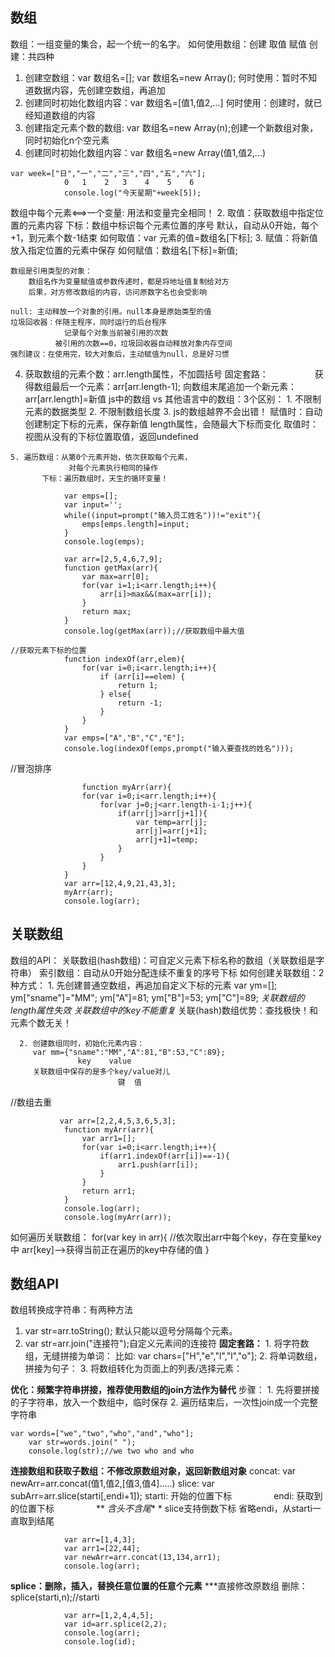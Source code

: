## 数组 ##
数组：一组变量的集合，起一个统一的名字。
如何使用数组：创建   取值    赋值
创建：共四种

 1.  创建空数组：var 数组名=[]; var 数组名=new Array();
	   何时使用：暂时不知道数据内容，先创建空数组，再追加
 2. 创建同时初始化数组内容：var 数组名=[值1,值2,...]
           何时使用：创建时，就已经知道数组的内容  
 3. 创建指定元素个数的数组: var 数组名=new Array(n);创建一个新数组对象，同时初始化n个空元素
 4. 创建同时初始化数组内容：var 数组名=new Array(值1,值2,...)

```
var week=["日","一","二","三","四","五","六"];
            0   1    2   3    4    5    6
			console.log("今天星期"+week[5]);
```
数组中每个元素<==>一个变量: 用法和变量完全相同！
    2. 取值：获取数组中指定位置的元素内容
       下标：数组中标识每个元素位置的序号
           默认，自动从0开始，每个+1，到元素个数-1结束
       如何取值：var 元素的值=数组名[下标];
    3. 赋值：将新值放入指定位置的元素中保存
       如何赋值：数组名[下标]=新值;

    数组是引用类型的对象：
        数组名作为变量赋值或参数传递时，都是将地址值复制给对方
        后果，对方修改数组的内容，访问原数字名也会受影响

    null: 主动释放一个对象的引用。null本身是原始类型的值
    垃圾回收器：伴随主程序，同时运行的后台程序
                记录每个对象当前被引用的次数
              被引用的次数==0，垃圾回收器自动释放对象内存空间
    强烈建议：在使用完，较大对象后，主动赋值为null，总是好习惯
   
   4. 获取数组的元素个数：arr.length属性，不加圆括号
      固定套路：
　　　　　获得数组最后一个元素：arr[arr.length-1];
          向数组末尾追加一个新元素：arr[arr.length]=新值
        js中的数组 vs 其他语言中的数组：3个区别：
          1. 不限制元素的数据类型
          2. 不限制数组长度
          3. js的数组越界不会出错！
               赋值时：自动创建制定下标的元素，保存新值
                       length属性，会随最大下标而变化
               取值时：视图从没有的下标位置取值，返回undefined

    5. 遍历数组：从第0个元素开始，依次获取每个元素，
                 对每个元素执行相同的操作
           下标：遍历数组时，天生的循环变量！
                
```
            var emps=[];
			var input='';
			while((input=prompt("输入员工姓名"))!="exit"){
				emps[emps.length]=input;
			}
			console.log(emps);
```

```
            var arr=[2,5,4,6,7,9];
			function getMax(arr){
				var max=arr[0];
				for(var i=1;i<arr.length;i++){
					arr[i]>max&&(max=arr[i]);
				}
				return max;
			}
			console.log(getMax(arr));//获取数组中最大值
```

```
//获取元素下标的位置
			function indexOf(arr,elem){
				for(var i=0;i<arr.length;i++){
					if (arr[i]==elem) {
						return 1;
					} else{
						return -1;
					}
				}
			}
			var emps=["A","B","C","E"];
			console.log(indexOf(emps,prompt("输入要查找的姓名")));
```
//冒泡排序

```
                function myArr(arr){
				for(var i=0;i<arr.length;i++){
					for(var j=0;j<arr.length-i-1;j++){
						if(arr[j]>arr[j+1]){
							var temp=arr[j];
							arr[j]=arr[j+1];
							arr[j+1]=temp;
						}
					}
				}
			}
			var arr=[12,4,9,21,43,3];
			myArr(arr);
			console.log(arr);
```
## 关联数组 ##
数组的API：
关联数组(hash数组)：可自定义元素下标名称的数组（关联数组是字符串）
索引数组：自动从0开始分配连续不重复的序号下标
如何创建关联数组：2种方式：
      1. 先创建普通空数组，再追加自定义下标的元素
         var ym=[];
         ym["sname"]="MM";
         ym["A"]=81;
         ym["B"]=53; 
         ym["C"]=89;
    *关联数组的length属性失效*
    *关联数组中的key不能重复*
    关联(hash)数组优势：查找极快！和元素个数无关！
    
      2. 创建数组同时，初始化元素内容：
         var mm={"sname":"MM","A":81,"B":53,"C":89};
                   key    value
         关联数组中保存的是多个key/value对儿
                            键  值
//数组去重

```
           var arr=[2,2,4,5,3,6,5,3];
			function myArr(arr){
				var arr1=[];
				for(var i=0;i<arr.length;i++){
					if(arr1.indexOf(arr[i])==-1){
						arr1.push(arr[i]);
					}
				}
				return arr1;
			}
			console.log(arr);
			console.log(myArr(arr));
```
如何遍历关联数组：
       for(var key in arr){
	//依次取出arr中每个key，存在变量key中
	arr[key]-->获得当前正在遍历的key中存储的值
       }

   ## 数组API ##

数组转换成字符串：有两种方法

 1. var str=arr.toString(); 默认只能以逗号分隔每个元素。
 2. var str=arr.join("连接符");自定义元素间的连接符
**固定套路：**
           1. 将字符数组，无缝拼接为单词：
              比如: var chars=["H","e","l","l","o"];
           2. 将单词数组，拼接为句子：
           3. 将数组转化为页面上的列表/选择元素：
           
   **优化：频繁字符串拼接，推荐使用数组的join方法作为替代**
          步骤：
	    1. 先将要拼接的子字符串，放入一个数组中，临时保存
        2. 遍历结束后，一次性join成一个完整字符串 
    

```
var words=["we","two","who","and","who"];
	var str=words.join(" ");
	console.log(str);//we two who and who

```
**连接数组和获取子数组：不修改原数组对象，返回新数组对象**
       concat: var newArr=arr.concat(值1,值2,[值3,值4].....)
       slice: var subArr=arr.slice(starti[,endi+1]);
                 starti: 开始的位置下标
                 endi: 获取到的位置下标
                 ** *含头不含尾** *
                 slice支持倒数下标
                 省略endi，从starti一直取到结尾

```
            var arr=[1,4,3];
			var arr1=[22,44];
			var newArr=arr.concat(13,134,arr1);
			console.log(arr);
```


 **splice：删除，插入，替换任意位置的任意个元素**
        ***直接修改原数组 
	删除：splice(starti,n);//starti
```
            var arr=[1,2,4,4,5];
			var id=arr.splice(2,2);
			console.log(arr);
			console.log(id);
```

